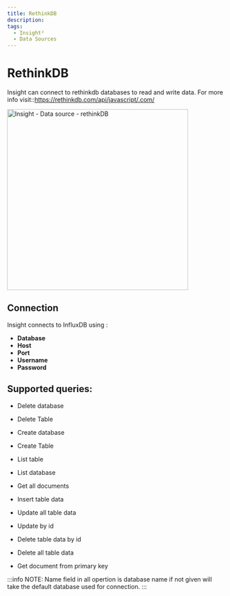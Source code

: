 ```yaml
---
title: RethinkDB
description: 
tags:
  - Insight²
  - Data Sources
---
```


# RethinkDB

Insight can connect to rethinkdb databases to read and write data. For more info visit::https://rethinkdb.com/api/javascript/.com/

<img class="screenshot-full" src="/_images/insight2/datasource-reference/rethink/rethink_auth.png" alt="Insight - Data source - rethinkDB" height="420" />

## Connection

Insight connects to InfluxDB using :

- **Database**
- **Host**
- **Port**
- **Username**
- **Password**


## Supported queries:

- Delete database

- Delete Table

- Create database

- Create Table

- List table

- List database

- Get all documents

- Insert table data

- Update all table data

- Update by id

- Delete table data by id

- Delete all table data

- Get document from primary key

:::info
NOTE: Name field in all opertion is database name if not given will take the default database used for connection.
:::
